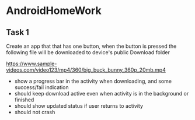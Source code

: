 # AndroidHomeWork

## Task 1

Create an app that that has one button, when the button is pressed the following file will be downloaded to device's public Download folder


https://www.sample-videos.com/video123/mp4/360/big_buck_bunny_360p_20mb.mp4


- show a progress bar in the activity when downloading, and some success/fail indication
- should keep download active even when activity is in the background or finished
- should show updated status if user returns to activity
- should not crash

